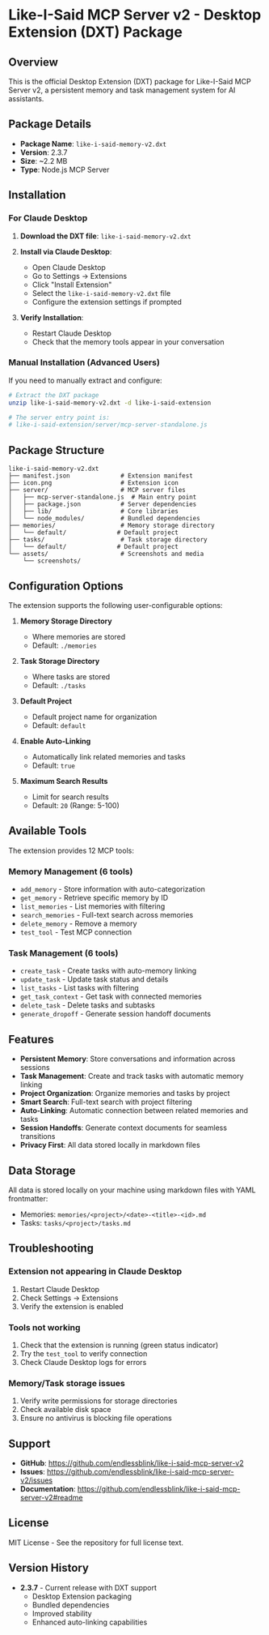# Like-I-Said MCP Server v2 - Desktop Extension (DXT) Package

## Overview

This is the official Desktop Extension (DXT) package for Like-I-Said MCP Server v2, a persistent memory and task management system for AI assistants.

## Package Details

- **Package Name**: `like-i-said-memory-v2.dxt`
- **Version**: 2.3.7
- **Size**: ~2.2 MB
- **Type**: Node.js MCP Server

## Installation

### For Claude Desktop

1. **Download the DXT file**: `like-i-said-memory-v2.dxt`

2. **Install via Claude Desktop**:
   - Open Claude Desktop
   - Go to Settings → Extensions
   - Click "Install Extension"
   - Select the `like-i-said-memory-v2.dxt` file
   - Configure the extension settings if prompted

3. **Verify Installation**:
   - Restart Claude Desktop
   - Check that the memory tools appear in your conversation

### Manual Installation (Advanced Users)

If you need to manually extract and configure:

```bash
# Extract the DXT package
unzip like-i-said-memory-v2.dxt -d like-i-said-extension

# The server entry point is:
# like-i-said-extension/server/mcp-server-standalone.js
```

## Package Structure

```
like-i-said-memory-v2.dxt
├── manifest.json              # Extension manifest
├── icon.png                   # Extension icon
├── server/                    # MCP server files
│   ├── mcp-server-standalone.js  # Main entry point
│   ├── package.json           # Server dependencies
│   ├── lib/                   # Core libraries
│   └── node_modules/          # Bundled dependencies
├── memories/                  # Memory storage directory
│   └── default/              # Default project
├── tasks/                     # Task storage directory
│   └── default/              # Default project
└── assets/                    # Screenshots and media
    └── screenshots/
```

## Configuration Options

The extension supports the following user-configurable options:

1. **Memory Storage Directory**
   - Where memories are stored
   - Default: `./memories`

2. **Task Storage Directory**
   - Where tasks are stored
   - Default: `./tasks`

3. **Default Project**
   - Default project name for organization
   - Default: `default`

4. **Enable Auto-Linking**
   - Automatically link related memories and tasks
   - Default: `true`

5. **Maximum Search Results**
   - Limit for search results
   - Default: `20` (Range: 5-100)

## Available Tools

The extension provides 12 MCP tools:

### Memory Management (6 tools)
- `add_memory` - Store information with auto-categorization
- `get_memory` - Retrieve specific memory by ID
- `list_memories` - List memories with filtering
- `search_memories` - Full-text search across memories
- `delete_memory` - Remove a memory
- `test_tool` - Test MCP connection

### Task Management (6 tools)
- `create_task` - Create tasks with auto-memory linking
- `update_task` - Update task status and details
- `list_tasks` - List tasks with filtering
- `get_task_context` - Get task with connected memories
- `delete_task` - Delete tasks and subtasks
- `generate_dropoff` - Generate session handoff documents

## Features

- **Persistent Memory**: Store conversations and information across sessions
- **Task Management**: Create and track tasks with automatic memory linking
- **Project Organization**: Organize memories and tasks by project
- **Smart Search**: Full-text search with project filtering
- **Auto-Linking**: Automatic connection between related memories and tasks
- **Session Handoffs**: Generate context documents for seamless transitions
- **Privacy First**: All data stored locally in markdown files

## Data Storage

All data is stored locally on your machine using markdown files with YAML frontmatter:
- Memories: `memories/<project>/<date>-<title>-<id>.md`
- Tasks: `tasks/<project>/tasks.md`

## Troubleshooting

### Extension not appearing in Claude Desktop
1. Restart Claude Desktop
2. Check Settings → Extensions
3. Verify the extension is enabled

### Tools not working
1. Check that the extension is running (green status indicator)
2. Try the `test_tool` to verify connection
3. Check Claude Desktop logs for errors

### Memory/Task storage issues
1. Verify write permissions for storage directories
2. Check available disk space
3. Ensure no antivirus is blocking file operations

## Support

- **GitHub**: https://github.com/endlessblink/like-i-said-mcp-server-v2
- **Issues**: https://github.com/endlessblink/like-i-said-mcp-server-v2/issues
- **Documentation**: https://github.com/endlessblink/like-i-said-mcp-server-v2#readme

## License

MIT License - See the repository for full license text.

## Version History

- **2.3.7** - Current release with DXT support
  - Desktop Extension packaging
  - Bundled dependencies
  - Improved stability
  - Enhanced auto-linking capabilities